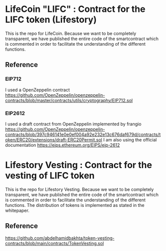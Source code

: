 # LifeCoin "LIFC" : Contract for the LIFC token (Lifestory)
This is the repo for LifeCoin.
Because we want to be completely transparent, we have published the entire code of the smartcontract which is commented in order to facilitate the understanding of the different functions.

## Reference
### EIP712
I used a OpenZeppelin contract https://github.com/OpenZeppelin/openzeppelin-contracts/blob/master/contracts/utils/cryptography/EIP712.sol

### EIP2612
I used a draft contract from OpenZeppelin implemented by frangio  https://github.com/OpenZeppelin/openzeppelin-contracts/blob/397c946141e0e0ef004a92e232e13c676daf679d/contracts/token/ERC20/extensions/draft-ERC20Permit.sol
I am also using the official documentation https://eips.ethereum.org/EIPS/eip-2612


# Lifestory Vesting : Contract for the vesting of LIFC token
This is the repo for Lifestory Vesting.
Because we want to be completely transparent, we have published the entire code of the smartcontract which is commented in order to facilitate the understanding of the different functions.
The distribution of tokens is implemented as stated in the whitepaper.

## Reference
https://github.com/abdelhamidbakhta/token-vesting-contracts/blob/main/contracts/TokenVesting.sol